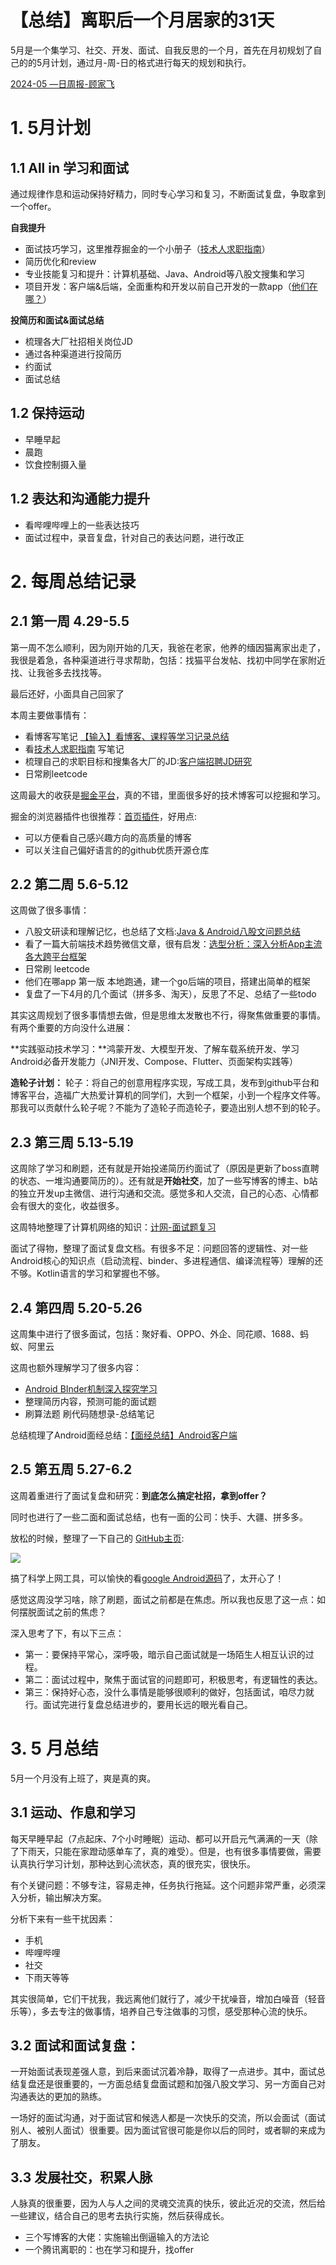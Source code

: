 【总结】离职后一个月居家的31天
===
5月是一个集学习、社交、开发、面试、自我反思的一个月，首先在月初规划了自己的的5月计划，通过月-周-日的格式进行每天的规划和执行。

[2024-05 —日周报-顾家飞](https://so8b1opux5.feishu.cn/docx/CLn9dc6ouoDnUhx2SsOc9lSJnLb)


# 1. 5月计划
## 1.1 All in 学习和面试

通过规律作息和运动保持好精力，同时专心学习和复习，不断面试复盘，争取拿到一个offer。

 **自我提升**

- 面试技巧学习，这里推荐掘金的一个小册子（[技术人求职指南](https://juejin.cn/book/7211868947363135545?enter_from=course_center&utm_source=course_center)）
- 简历优化和review
- 专业技能复习和提升：计算机基础、Java、Android等八股文搜集和学习
- 项目开发：客户端&后端，全面重构和开发以前自己开发的一款app（[他们在哪？](https://github.com/jiafeimao-gjf/WhereAreTheyV2)）


**投简历和面试&面试总结**

- 梳理各大厂社招相关岗位JD
- 通过各种渠道进行投简历
- 约面试
- 面试总结


## 1.2 保持运动

- 早睡早起
- 晨跑
- 饮食控制摄入量

## 1.2 表达和沟通能力提升

- 看哔哩哔哩上的一些表达技巧
- 面试过程中，录音复盘，针对自己的表达问题，进行改正

# 2. 每周总结记录

## 2.1 第一周 4.29-5.5

第一周不怎么顺利，因为刚开始的几天，我爸在老家，他养的缅因猫离家出走了，我很是着急，各种渠道进行寻求帮助，包括：找猫平台发帖、找初中同学在家附近找、让我爸多去找找等。

最后还好，小面具自己回家了

本周主要做事情有：

- 看博客写笔记 [【输入】看博客、课程等学习记录总结](https://so8b1opux5.feishu.cn/docx/KQ4kdpNtpo6hlIxa8JNcpADNn9d)
- 看[技术人求职指南](https://juejin.cn/book/7211868947363135545?enter_from=course_center&utm_source=course_center) 写笔记
- 梳理自己的求职目标和搜集各大厂的JD:[客户端招聘JD研究](https://so8b1opux5.feishu.cn/docx/SQKHdzXY9oXrpnxKIxgcIxIynAg)
- 日常刷leetcode

这周最大的收获是[掘金平台](https://juejin.cn/)，真的不错，里面很多好的技术博客可以挖掘和学习。

掘金的浏览器插件也很推荐：[首页插件](https://juejin.cn/extension?utm_source=jj_nav)，好用点:

- 可以方便看自己感兴趣方向的高质量的博客
- 可以关注自己偏好语言的的github优质开源仓库

## 2.2 第二周 5.6-5.12

这周做了很多事情：

- 八股文研读和理解记忆，也总结了文档:[Java & Android八股文问题总结](https://so8b1opux5.feishu.cn/docx/Ip1Md1al2oYBkPx5CheculzEnng)
- 看了一篇大前端技术趋势微信文章，很有启发：[选型分析：深入分析App主流各大跨平台框架](https://mp.weixin.qq.com/s/I2BMm3m9Ffzu8qz6PYmTUA)
- 日常刷 leetcode
- 他们在哪app 第一版 本地跑通，建一个go后端的项目，搭建出简单的框架
- 复盘了一下4月的几个面试（拼多多、淘天），反思了不足、总结了一些todo

其实这周规划了很多事情想去做，但是思维太发散也不行，得聚焦做重要的事情。有两个重要的方向没什么进展：

**实践驱动技术学习：**鸿蒙开发、大模型开发、了解车载系统开发、学习Android必备开发能力（JNI开发、Compose、Flutter、页面架构实践等）

**造轮子计划：**
轮子：将自己的创意用程序实现，写成工具，发布到github平台和博客平台，造福广大热爱计算机的同学们，大到一个框架，小到一个程序文件等。那我可以贡献什么轮子呢？不能为了造轮子而造轮子，要造出别人想不到的轮子。

## 2.3 第三周 5.13-5.19

这周除了学习和刷题，还有就是开始投递简历约面试了（原因是更新了boss直聘的状态、一堆沟通要简历的）。还有就是**开始社交**，加了一些写博客的博主、b站的独立开发up主微信、进行沟通和交流。感觉多和人交流，自己的心态、心情都会有很大的变化，收益很多。

这周特地整理了计算机网络的知识：[计网-面试题复习](https://so8b1opux5.feishu.cn/docx/HQDbduvxloGI39xtY8ScUBXRnMc)

面试了得物，整理了面试复盘文档。有很多不足：问题回答的逻辑性、对一些Android核心的知识点（启动流程、binder、多进程通信、编译流程等）理解的还不够。Kotlin语言的学习和掌握也不够。


## 2.4 第四周 5.20-5.26

这周集中进行了很多面试，包括：聚好看、OPPO、外企、同花顺、1688、蚂蚁、阿里云

这周也额外理解学习了很多内容：
- [Android BInder机制深入探究学习](https://so8b1opux5.feishu.cn/docx/YowZdSQWaopCxlxtGM9cJO6UnzF)
- 整理简历内容，预测可能的面试题
- 刷算法题 刷代码随想录-总结笔记

总结梳理了Android面经总结：[【面经总结】Android客户端 ](https://so8b1opux5.feishu.cn/docx/ZnxSdjQhroIp19xABJTcZbuSnRc)

## 2.5 第五周 5.27-6.2

这周着重进行了面试复盘和研究：**到底怎么搞定社招，拿到offer？**

同时也进行了一些二面和面试总结，也有一面的公司：快手、大疆、拼多多。

放松的时候，整理了一下自己的
[GitHub主页](https://github.com/jiafeimao-gjf):

![](./image/screenshot-20240531-175406.png)

搞了科学上网工具，可以愉快的看[google Android源码](https://cs.android.com/android/platform/superproject/main)了，太开心了！

感觉这周没学习啥，除了刷题，面试之前都是在焦虑。所以我也反思了这一点：如何摆脱面试之前的焦虑？

深入思考了下，有以下三点：

- 第一：要保持平常心，深呼吸，暗示自己面试就是一场陌生人相互认识的过程。
- 第二：面试过程中，聚焦于面试官的问题即可，积极思考，有逻辑性的表达。
- 第三：保持好心态，没什么事情是能够很顺利的做好，包括面试，咱尽力就行。面试完进行复盘总结进步的，要用长远的眼光看自己。



# 3. 5 月总结

5月一个月没有上班了，爽是真的爽。

## 3.1 **运动、作息和学习**

每天早睡早起（7点起床、7个小时睡眠）运动、都可以开启元气满满的一天（除了下雨天，只能在家蹬动感单车了，真的难受）。但是，也有很多事情要做，需要认真执行学习计划，那种达到心流状态，真的很充实，很快乐。

有个关键问题：不够专注，容易走神，任务执行拖延。这个问题非常严重，必须深入分析，输出解决方案。

分析下来有一些干扰因素：
- 手机
- 哔哩哔哩
- 社交
- 下雨天等等


其实很简单，它们干扰我，我远离他们就行了，减少干扰噪音，增加白噪音（轻音乐等），多去专注的做事情，培养自己专注做事的习惯，感受那种心流的快乐。

## 3.2 **面试和面试复盘**：

一开始面试表现差强人意，到后来面试沉着冷静，取得了一点进步。其中，面试总结复盘还是很重要的，一方面总结复盘面试题和加强八股文学习、另一方面自己对沟通表达的更加的熟练。

一场好的面试沟通，对于面试官和候选人都是一次快乐的交流，所以会面试（面试别人、被别人面试）很重要。因为面试官很可能是你以后的同时，或者聊的来成为了朋友。


## 3.3 发展社交，积累人脉

人脉真的很重要，因为人与人之间的灵魂交流真的快乐，彼此近况的交流，然后给一些建议，结合自己的思考去执行实施，然后获得成长。

- 三个写博客的大佬：实施输出倒逼输入的方法论
- 一个腾讯离职的：也在学习和提升，找offer